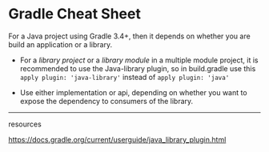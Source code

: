 # Gradle Cheat Sheet


For a Java project using Gradle 3.4+, then it depends on whether you are build an application or a library.

* For a *library project* or a *library module* in a multiple module project, it is recommended to use the Java-library plugin, so in build.gradle use this ```apply plugin: 'java-library'``` instead of ```apply plugin: 'java'```

* Use either implementation or api, depending on whether you want to expose the dependency to consumers of the library.


---
resources

https://docs.gradle.org/current/userguide/java_library_plugin.html

